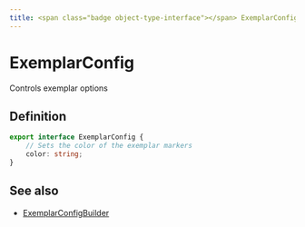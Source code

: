 ```yaml
---
title: <span class="badge object-type-interface"></span> ExemplarConfig
---
```

# <span class="badge object-type-interface"></span> ExemplarConfig

Controls exemplar options

## Definition

```typescript
export interface ExemplarConfig {
	// Sets the color of the exemplar markers
	color: string;
}

```
## See also

 * <span class="badge builder"></span> [ExemplarConfigBuilder](./builder-ExemplarConfigBuilder.md)
